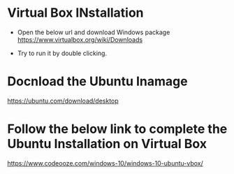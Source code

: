 
# Virtual Box INstallation

- Open the below url and download Windows package
  https://www.virtualbox.org/wiki/Downloads
  
- Try to run it by double clicking.

# Docnload the Ubuntu Inamage
  https://ubuntu.com/download/desktop
  
# Follow the below link to complete the Ubuntu Installation on Virtual Box

https://www.codeooze.com/windows-10/windows-10-ubuntu-vbox/
